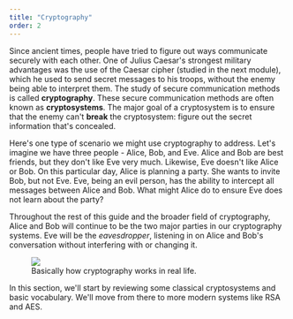 ```yaml
---
title: "Cryptography"
order: 2
---
```


Since ancient times, people have tried to figure out ways communicate securely with each other. One of Julius Caesar's strongest military advantages was the use of the Caesar cipher (studied in the next module), which he used to send secret messages to his troops, without the enemy being able to interpret them. The study of secure communication methods is called **cryptography**. These secure communication methods are often known as **cryptosystems**. The major goal of a cryptosystem is to ensure that the enemy can't **break** the cryptosystem: figure out the secret information that's concealed.

Here's one type of scenario we might use cryptography to address. Let's imagine we have three people - Alice, Bob, and Eve. Alice and Bob are best friends, but they don't like Eve very much. Likewise, Eve doesn't like Alice or Bob. On this particular day, Alice is planning a party. She wants to invite Bob, but not Eve. Eve, being an evil person, has the ability to intercept all messages between Alice and Bob. What might Alice do to ensure Eve does not learn about the party?

Throughout the rest of this guide and the broader field of cryptography, Alice and Bob will continue to be the two major parties in our cryptography systems. Eve will be the *eavesdropper*, listening in on Alice and Bob's conversation without interfering with or changing it.

<figure class="figure">
    <img class="figure-img center-block" src="http://imgs.xkcd.com/comics/security.png"></img>
    <figcaption class="figure-caption text-center">Basically how cryptography works in real life.</figcaption>
</figure>

In this section, we'll start by reviewing some classical cryptosystems and basic vocabulary. We'll move from there to more modern systems like RSA and AES.
